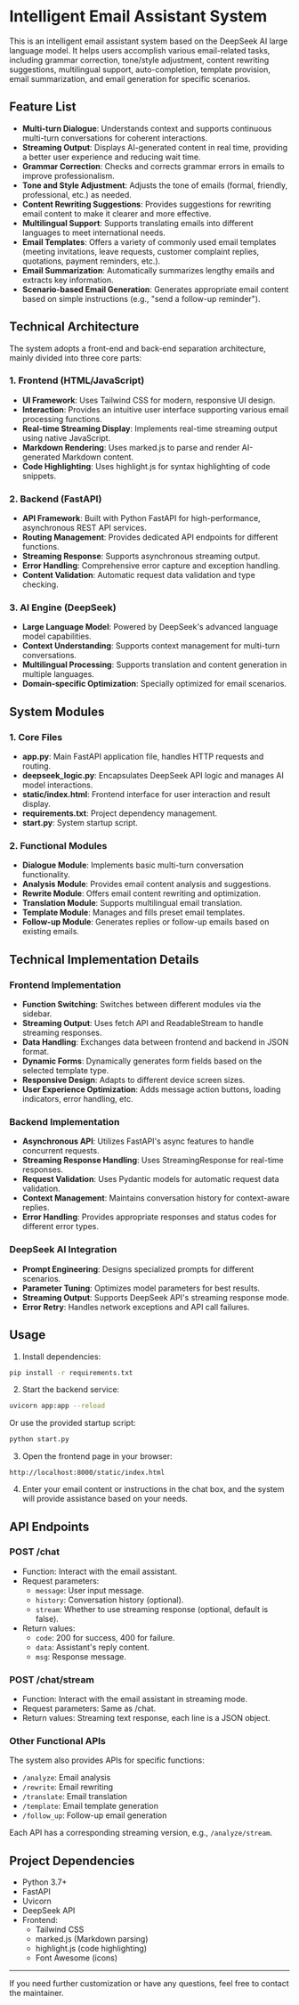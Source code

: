 # Intelligent Email Assistant System

This is an intelligent email assistant system based on the DeepSeek AI large language model. It helps users accomplish various email-related tasks, including grammar correction, tone/style adjustment, content rewriting suggestions, multilingual support, auto-completion, template provision, email summarization, and email generation for specific scenarios.

## Feature List

- **Multi-turn Dialogue**: Understands context and supports continuous multi-turn conversations for coherent interactions.
- **Streaming Output**: Displays AI-generated content in real time, providing a better user experience and reducing wait time.
- **Grammar Correction**: Checks and corrects grammar errors in emails to improve professionalism.
- **Tone and Style Adjustment**: Adjusts the tone of emails (formal, friendly, professional, etc.) as needed.
- **Content Rewriting Suggestions**: Provides suggestions for rewriting email content to make it clearer and more effective.
- **Multilingual Support**: Supports translating emails into different languages to meet international needs.
- **Email Templates**: Offers a variety of commonly used email templates (meeting invitations, leave requests, customer complaint replies, quotations, payment reminders, etc.).
- **Email Summarization**: Automatically summarizes lengthy emails and extracts key information.
- **Scenario-based Email Generation**: Generates appropriate email content based on simple instructions (e.g., "send a follow-up reminder").

## Technical Architecture

The system adopts a front-end and back-end separation architecture, mainly divided into three core parts:

### 1. Frontend (HTML/JavaScript)
- **UI Framework**: Uses Tailwind CSS for modern, responsive UI design.
- **Interaction**: Provides an intuitive user interface supporting various email processing functions.
- **Real-time Streaming Display**: Implements real-time streaming output using native JavaScript.
- **Markdown Rendering**: Uses marked.js to parse and render AI-generated Markdown content.
- **Code Highlighting**: Uses highlight.js for syntax highlighting of code snippets.

### 2. Backend (FastAPI)
- **API Framework**: Built with Python FastAPI for high-performance, asynchronous REST API services.
- **Routing Management**: Provides dedicated API endpoints for different functions.
- **Streaming Response**: Supports asynchronous streaming output.
- **Error Handling**: Comprehensive error capture and exception handling.
- **Content Validation**: Automatic request data validation and type checking.

### 3. AI Engine (DeepSeek)
- **Large Language Model**: Powered by DeepSeek's advanced language model capabilities.
- **Context Understanding**: Supports context management for multi-turn conversations.
- **Multilingual Processing**: Supports translation and content generation in multiple languages.
- **Domain-specific Optimization**: Specially optimized for email scenarios.

## System Modules

### 1. Core Files
- **app.py**: Main FastAPI application file, handles HTTP requests and routing.
- **deepseek_logic.py**: Encapsulates DeepSeek API logic and manages AI model interactions.
- **static/index.html**: Frontend interface for user interaction and result display.
- **requirements.txt**: Project dependency management.
- **start.py**: System startup script.

### 2. Functional Modules
- **Dialogue Module**: Implements basic multi-turn conversation functionality.
- **Analysis Module**: Provides email content analysis and suggestions.
- **Rewrite Module**: Offers email content rewriting and optimization.
- **Translation Module**: Supports multilingual email translation.
- **Template Module**: Manages and fills preset email templates.
- **Follow-up Module**: Generates replies or follow-up emails based on existing emails.

## Technical Implementation Details

### Frontend Implementation
- **Function Switching**: Switches between different modules via the sidebar.
- **Streaming Output**: Uses fetch API and ReadableStream to handle streaming responses.
- **Data Handling**: Exchanges data between frontend and backend in JSON format.
- **Dynamic Forms**: Dynamically generates form fields based on the selected template type.
- **Responsive Design**: Adapts to different device screen sizes.
- **User Experience Optimization**: Adds message action buttons, loading indicators, error handling, etc.

### Backend Implementation
- **Asynchronous API**: Utilizes FastAPI's async features to handle concurrent requests.
- **Streaming Response Handling**: Uses StreamingResponse for real-time responses.
- **Request Validation**: Uses Pydantic models for automatic request data validation.
- **Context Management**: Maintains conversation history for context-aware replies.
- **Error Handling**: Provides appropriate responses and status codes for different error types.

### DeepSeek AI Integration
- **Prompt Engineering**: Designs specialized prompts for different scenarios.
- **Parameter Tuning**: Optimizes model parameters for best results.
- **Streaming Output**: Supports DeepSeek API's streaming response mode.
- **Error Retry**: Handles network exceptions and API call failures.

## Usage

1. Install dependencies:
```bash
pip install -r requirements.txt
```

2. Start the backend service:
```bash
uvicorn app:app --reload
```
Or use the provided startup script:
```bash
python start.py
```

3. Open the frontend page in your browser:
```
http://localhost:8000/static/index.html
```

4. Enter your email content or instructions in the chat box, and the system will provide assistance based on your needs.

## API Endpoints

### POST /chat
- Function: Interact with the email assistant.
- Request parameters:
  - `message`: User input message.
  - `history`: Conversation history (optional).
  - `stream`: Whether to use streaming response (optional, default is false).
- Return values:
  - `code`: 200 for success, 400 for failure.
  - `data`: Assistant's reply content.
  - `msg`: Response message.

### POST /chat/stream
- Function: Interact with the email assistant in streaming mode.
- Request parameters: Same as /chat.
- Return values: Streaming text response, each line is a JSON object.

### Other Functional APIs
The system also provides APIs for specific functions:
- `/analyze`: Email analysis
- `/rewrite`: Email rewriting
- `/translate`: Email translation
- `/template`: Email template generation
- `/follow_up`: Follow-up email generation

Each API has a corresponding streaming version, e.g., `/analyze/stream`.

## Project Dependencies

- Python 3.7+
- FastAPI
- Uvicorn
- DeepSeek API
- Frontend:
  - Tailwind CSS
  - marked.js (Markdown parsing)
  - highlight.js (code highlighting)
  - Font Awesome (icons)

---

If you need further customization or have any questions, feel free to contact the maintainer.
